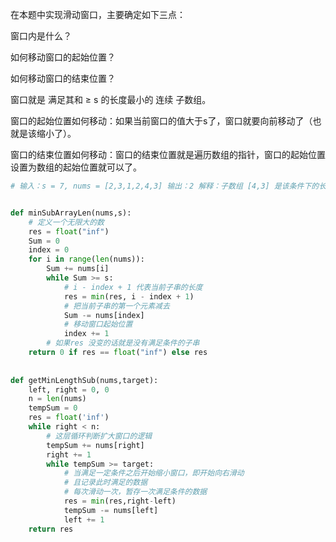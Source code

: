在本题中实现滑动窗口，主要确定如下三点：

窗口内是什么？

如何移动窗口的起始位置？

如何移动窗口的结束位置？

窗口就是 满足其和 ≥ s 的长度最小的 连续 子数组。

窗口的起始位置如何移动：如果当前窗口的值大于s了，窗口就要向前移动了（也就是该缩小了）。

窗口的结束位置如何移动：窗口的结束位置就是遍历数组的指针，窗口的起始位置设置为数组的起始位置就可以了。

```python
# 输入：s = 7, nums = [2,3,1,2,4,3] 输出：2 解释：子数组 [4,3] 是该条件下的长度最小的子数组。


def minSubArrayLen(nums,s):
    # 定义一个无限大的数
    res = float("inf")
    Sum = 0
    index = 0
    for i in range(len(nums)):
        Sum += nums[i]
        while Sum >= s:
            # i - index + 1 代表当前子串的长度
            res = min(res, i - index + 1)
            # 把当前子串的第一个元素减去
            Sum -= nums[index]
            # 移动窗口起始位置
            index += 1
        # 如果res 没变的话就是没有满足条件的子串
    return 0 if res == float("inf") else res
    
    
def getMinLengthSub(nums,target):
    left, right = 0, 0
    n = len(nums)
    tempSum = 0
    res = float('inf')
    while right < n:
        # 这层循环判断扩大窗口的逻辑
        tempSum += nums[right]
        right += 1
        while tempSum >= target:
            # 当满足一定条件之后开始缩小窗口，即开始向右滑动
            # 且记录此时满足的数据
            # 每次滑动一次，暂存一次满足条件的数据
            res = min(res,right-left)
            tempSum -= nums[left]
            left += 1
    return res
```
